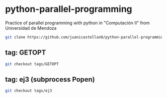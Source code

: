 # python-parallel-programming
Practice of parallel programming with python in "Computación II" from Universidad de Mendoza

```bash
git clone https://github.com/juanicastellan0/python-parallel-programming.git
```

## tag: GETOPT

```bash
git checkout tags/GETOPT
```

## tag: ej3 (subprocess Popen)

```bash
git checkout tags/ej3
```

